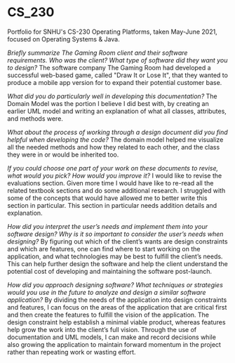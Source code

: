 # CS_230
Portfolio for SNHU's CS-230 Operating Platforms, taken May-June 2021, focused on Operating Systems &amp; Java.



*Briefly summarize The Gaming Room client and their software requirements. Who was the client? What type of software did they want you to design?*
The software company The Gaming Room had developed a successful web-based game, called "Draw It or Lose It", that they wanted to produce a mobile app version for to expand their potential customer base. 


*What did you do particularly well in developing this documentation?*
The Domain Model was the portion I believe I did best with, by creating an earlier UML model and writing an explanation of what all classes, attributes, and methods were.


*What about the process of working through a design document did you find helpful when developing the code?*
The domain model helped me visualize all the needed methods and how they related to each other, and the class they were in or would be inherited too.


*If you could choose one part of your work on these documents to revise, what would you pick? How would you improve it?*
I would like to revise the evaluations section. Given more time I would have like to re-read all the related textbook sections and do some additional research. I struggled with some of the concepts that would have allowed me to better write this section in particular. This section in particular needs addition details and explanation.


*How did you interpret the user’s needs and implement them into your software design? Why is it so important to consider the user’s needs when designing?*
By figuring out which of the client’s wants are design constraints and which are features, one can find where to start working on the application, and what technologies may be best to fulfill the client’s needs. This can help further design the software and help the client understand the potential cost of developing and maintaining the software post-launch. 


*How did you approach designing software? What techniques or strategies would you use in the future to analyze and design a similar software application?*
By dividing the needs of the application into design constraints and features, I can focus on the areas of the application that are critical first and then create the features to fulfill the vision of the application. The design constraint help establish a minimal viable product, whereas features help grow the work into the client’s full vision. Through the use of documentation and UML models, I can make and record decisions while also growing the application to maintain forward momentum in the project rather than repeating work or wasting effort.
